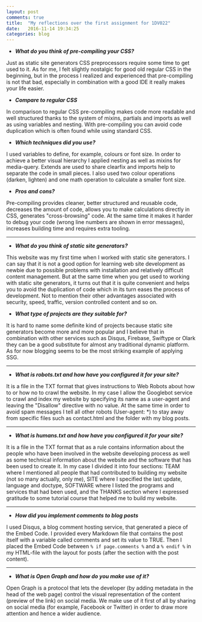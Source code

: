 ```yaml
---
layout: post
comments: true
title:  "My reflections over the first assignment for 1DV022"
date:   2016-11-14 19:34:25
categories: blog
---
```


* **_What do you think of pre-compiling your CSS?_**

Just as static site generators CSS preprocessors require some time to get used to it.
As for me, I felt slightly nostalgic for good old regular CSS in the beginning,
but in the process I realized and experienced that pre-compiling is not that bad,
especially in combination with a good IDE it really makes your life easier.

  * **_Compare to regular CSS_**

In comparison to regular CSS pre-compiling makes code more readable and  well structured
thanks to the system of mixins, partials and imports as well as using variables and nesting.
With pre-compiling you can avoid code duplication which is often found while using standard CSS.

   * **_Which techniques did you use?_**

I used variables to define, for example, colours or font size. In order to achieve a better visual hierarchy
I applied nesting as well as mixins for media-query. Extends are used to share clearfix and imports help
to separate the code in small pieces. I also used two colour operations (darken, lighten) and one math operation
to calculate a smaller font size.

   * **_Pros and cons?_**

Pre-compiling provides cleaner, better structured and reusable code, decreases the amount of code,
allows you to make calculations directly in CSS, generates "cross-browsing" code. At the same time
it makes it harder to debug your code (wrong line numbers are shown in error messages), increases
building time and requires extra tooling.


***

* **_What do you think of static site generators?_**

This website was my first time when I worked with static site generators. I can say that it is not
a good option for learning web site development as newbie due to possible problems with installation
and relatively difficult content management. But at the same time when you get used to working with
static site generators, it turns out that it is quite convenient and helps you to avoid the duplication
of code which in its turn eases the process of development. Not to mention their other advantages associated
with security, speed, traffic, version controlled content and so on.

  * **_What type of projects are they suitable for?_**

It is hard to name some definite kind of projects because static site generators become more and more
popular and I believe that in combination with other services such as Disqus, Firebase, Swiftype or Olark
they can be a good substitute for almost any traditional dynamic platform. As for now blogging seems to
be the most striking example of applying SSG.

***

* **_What is robots.txt and how have you configured it for your site?_**

It is a file in the TXT format that gives instructions to Web Robots about how to or how no to crawl the website.
In my case I allow the Googlebot service to crawl and index my website by specifying its name as a user-agent
and leaving the "Disallow" directive with no value. At the same time in order to avoid spam messages I tell all other robots
(User-agent: *) to stay away from specific files such as contact.html and the folder with my blog posts.

***

* **_What is humans.txt and how have you configured it for your site?_**

It is a file in the TXT format that as a rule contains information about the people who have been involved
in the website developing process as well as some technical information about the website and the software
that has been used to create it. In my case I divided it into four sections: TEAM where I mentioned all people
that had contributed to building my website (not so many actually, only me), SITE where I specified
the last update, language and doctype, SOFTWARE where I listed the programs and services that had been used,
and the THANKS section where I expressed gratitude to some tutorial course that helped me to build my website.

***

* **_How did you implement comments to blog posts_**

I used Disqus, a blog comment hosting service, that generated a piece of the Embed Code. I  provided every
Markdown file that contains the post itself with a variable called comments and set its value to TRUE. Then
I placed the Embed Code between `% if page.comments %` and a `% endif %` in my HTML-file with the layout for posts
(after the section with the post content).

***

* **_What is Open Graph and how do you make use of it?_**

Open Graph is a protocol that lets the developer (by adding metadata in the head of the web page) control the visual
representation of the content (preview of the link) on social media. We make use of it first of all by sharing on social media
(for example, Facebook or Twitter) in order to draw more attention and hence a wider audience.
